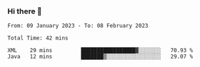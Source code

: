 ### Hi there 👋

<!--START_SECTION:waka-->

```text
From: 09 January 2023 - To: 08 February 2023

Total Time: 42 mins

XML    29 mins         █████████████████▓░░░░░░░   70.93 %
Java   12 mins         ███████▒░░░░░░░░░░░░░░░░░   29.07 %
```

<!--END_SECTION:waka-->

<!--
**jaimesalcedo1/jaimesalcedo1** is a ✨ _special_ ✨ repository because its `README.md` (this file) appears on your GitHub profile.

Here are some ideas to get you started:

- 🔭 I’m currently working on ...
- 🌱 I’m currently learning ...
- 👯 I’m looking to collaborate on ...
- 🤔 I’m looking for help with ...
- 💬 Ask me about ...
- 📫 How to reach me: ...
- 😄 Pronouns: ...
- ⚡ Fun fact: ...
-->
